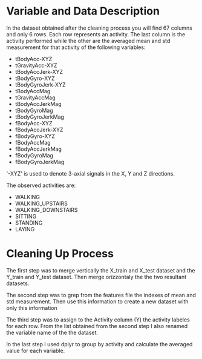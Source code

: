 
# Variable and Data Description
In the dataset obtained after the cleaning process you will find 67 columns and only 6 rows.
Each row represents an activity.
The last column is the activity performed while the other are the averaged mean and std measurement for that activity of the following variables:

* tBodyAcc-XYZ
* tGravityAcc-XYZ
* tBodyAccJerk-XYZ
* tBodyGyro-XYZ
* tBodyGyroJerk-XYZ
* tBodyAccMag
* tGravityAccMag
* tBodyAccJerkMag
* tBodyGyroMag
* tBodyGyroJerkMag
* fBodyAcc-XYZ
* fBodyAccJerk-XYZ
* fBodyGyro-XYZ
* fBodyAccMag
* fBodyAccJerkMag
* fBodyGyroMag
* fBodyGyroJerkMag

'-XYZ' is used to denote 3-axial signals in the X, Y and Z directions.

The observed activities are:

* WALKING
* WALKING_UPSTAIRS
* WALKING_DOWNSTAIRS
* SITTING
* STANDING
* LAYING

# Cleaning Up Process
The first step was to merge vertically the X_train and X_test dataset and the Y_train and Y_test dataset.
Then merge orizzontaly the the two resultant datasets.

The second step was to grep from the features file the indexes of mean and std measurement.
Then use this information to create a new dataset with only this information

The third step was to assign to the Activity column (Y) the activity labeles for each row.
From the list obtained from the second step I also renamed the variable name of the the dataset.

In the last step I used dplyr to group by activity and calculate the averaged value for each variable.
